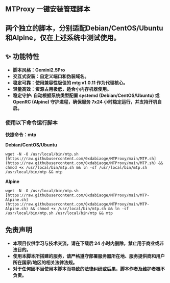 ## **MTProxy 一键安装管理脚本**

## 两个独立的脚本，分别适配Debian/CentOS/Ubuntu和Alpine，仅在上述系统中测试使用。

## **✨ 功能特性**
- **脚本风格：Gemini2.5Pro**
- **交互式安装：自定义端口和伪装域名。**
- **稳定可靠：使用兼容性极佳的 mtg v1.0.11 作为代理核心。**
- **轻量高效：资源占用极低，适合小内存机器使用。**
- **稳定守护: 自动根据系统类型配置 systemd (Debian/CentOS/Ubuntu) 或 OpenRC (Alpine) 守护进程，确保服务 7x24 小时稳定运行，并支持开机自启。**


### **使用以下命令运行脚本**

**快捷命令：mtp**

**Debian/CentOS/Ubuntu**
```
wget -N -O /usr/local/bin/mtp.sh [https://raw.githubusercontent.com/0xdabiaoge/MTProxy/main/MTP.sh](https://raw.githubusercontent.com/0xdabiaoge/MTProxy/main/MTP.sh) && chmod +x /usr/local/bin/mtp.sh && ln -sf /usr/local/bin/mtp.sh /usr/local/bin/mtp && mtp
```

**Alpine**
```
wget -N -O /usr/local/bin/mtp.sh [https://raw.githubusercontent.com/0xdabiaoge/MTProxy/main/MTP-Alpine.sh](https://raw.githubusercontent.com/0xdabiaoge/MTProxy/main/MTP-Alpine.sh) && chmod +x /usr/local/bin/mtp.sh && ln -sf /usr/local/bin/mtp.sh /usr/local/bin/mtp && mtp
```

## **免责声明**
- **本项目仅供学习与技术交流，请在下载后 24 小时内删除，禁止用于商业或非法目的。**
- **使用本脚本所搭建的服务，请严格遵守部署服务器所在地、服务提供商和用户所在国家/地区的相关法律法规。**
- **对于任何因不当使用本脚本而导致的法律纠纷或后果，脚本作者及维护者概不负责。**
